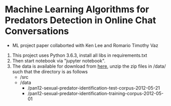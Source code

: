 # Machine Learning Algorithms for Predators Detection in Online Chat Conversations
- ML project paper collaborted with Ken Lee and Romario Timothy Vaz 
1. This project uses Python 3.6.3,  install all libs in requirements.txt
2. Then start notebook via "jupyter notebook".
3. The data is available for download from [here](https://pan.webis.de/clef12/pan12-web/author-identification.html), unzip the zip files in /data/ such that the directory is as follows
	- /src
	- /data
		- /pan12-sexual-predator-identification-test-corpus-2012-05-21
		- /pan12-sexual-predator-identification-training-corpus-2012-05-01
